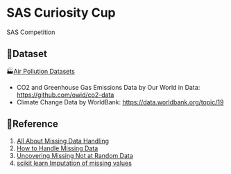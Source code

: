 # SAS Curiosity Cup
SAS Competition

## 🧮Dataset

🏭[Air Pollution Datasets](https://linktr.ee/bingquan)

* CO2 and Greenhouse Gas Emissions Data by Our World in Data: https://github.com/owid/co2-data
* Climate Change Data by WorldBank: https://data.worldbank.org/topic/19



## 🧾Reference

1. [All About Missing Data Handling](https://towardsdatascience.com/all-about-missing-data-handling-b94b8b5d2184)
2. [How to Handle Missing Data](https://towardsdatascience.com/how-to-handle-missing-data-8646b18db0d4)
3. [Uncovering Missing Not at Random Data](https://towardsdatascience.com/uncovering-missing-not-at-random-data-8d2cd3eda31a)
4. [scikit learn Imputation of missing values](https://scikit-learn.org/stable/modules/impute.html)
